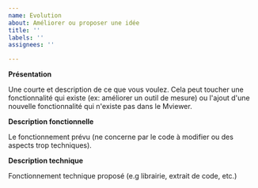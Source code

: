 ```yaml
---
name: Evolution
about: Améliorer ou proposer une idée
title: ''
labels: ''
assignees: ''

---
```


**Présentation**

Une courte et description de ce que vous voulez.
Cela peut toucher une fonctionnalité qui existe (ex: améliorer un outil de mesure) ou l'ajout d'une nouvelle fonctionnalité qui n'existe pas dans le Mviewer.

**Description fonctionnelle**

Le fonctionnement prévu (ne concerne par le code à modifier ou des aspects trop techniques).

**Description technique**

Fonctionnement technique proposé (e.g librairie, extrait de code, etc.)
